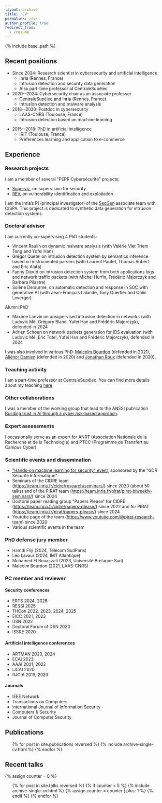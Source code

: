 ```yaml
---
layout: archive
title: "CV"
permalink: /cv/
author_profile: true
redirect_from:
  - /resume
---
```


{% include base_path %}

## Recent positions
- Since 2024: Research scientist in cybersecurity and artificial intelligence
    - Inria (Rennes, France)
    - Intrusion detection and security data generation
    - Also part-time professor at CentraleSupélec
- 2020--2024: Cybersecurity chair as an associate professor
    - CentraleSupélec and Inria (Rennes, France)
    - Intrusion detection and malware analysis
- 2018--2020: Postdoc in cybersecurity
    - LAAS-CNRS (Toulouse, France)
    - Intrusion detection based on machine learning
* 2015--2018: [PhD](https://www.theses.fr/2018TOU30182) in artificial intelligence
    - IRIT (Toulouse, France)
    - Preferences learning and application to e-commerce

## Experience

### Research projects
I am a member of several "PEPR Cybersécurité" projects:
- [Superviz](https://files.inria.fr/superviz/), on supervision for security
- [REV](https://rev.s3.eurecom.fr/), on vulnerability identification and exploitation

I am the Inria’s PI (principal investigator) of the [SecGen](https://files.inria.fr/secgen) associate team with CISPA. This project is dedicated to synthetic data generation for intrusion detection systems.

### Doctoral advisor
I am currently co-supervising 4 PhD students:
- Vincent Raulin on dynamic malware analysis (with Valérie Viet Triem Tong and Yufei Han)
- Grégor Quetel on intrusion detection system by semantics inference based on instrumented parsers (with Laurent Pautet, Thomas Robert and Eric Alata)
- Fanny Dijoud on intrusion detection system from both applications logs and network traffic packets (with Michel Hurfin, Frédéric Majorczyk and Barbara Pilastre)
- Solène Delourme, on automatic detection and response in SOC with generative AI (with Jean-François Lalande, Tony Quertier and Colin Leverger)

Alumni PhD:
- Maxime Lanvin on unsupervised intrusion detection in networks (with Ludovic Mé, Grégory Blanc, Yufei Han and Frédéric Majorczyk), defended in 2024
- Adrien Schoen on network packets generation for IDS evaluation (with Ludovic Mé, Éric Totel, Yufei Han and Frédéric Majorczyk), defended in 2024

I was also involved in various PhD: [Malcolm Bourdon](http://theses.fr/s261687) (defended in 2021), [Aliénor Damien](http://theses.fr/2020ISAT0001) (defended in 2020) and [Jonathan Roux](http://theses.fr/2020TOU30011) (defended in 2020).

### Teaching activity

I am a part-time professor at CentraleSupélec. You can find more details about my teaching [here](/teaching/).

### Other collaborations

I was a member of the working group that lead to the ANSSI publication [Building trust in AI through a cyber risk-based approach](https://cyber.gouv.fr/en/publications/building-trust-ai-through-cyber-risk-based-approach).

### Expert assessments

I occasionally serve as an expert for ANRT (Association Nationale de la Recherche et de la Technologie) and PTCC (Programme de Transfert au Campus Cyber).

### Scientific events and dissemination
- ["Hands-on machine learning for security" event](https://team.inria.fr/cidre/hands-on-machine-learning-for-security/), sponsored by the "GDR Sécurité Informatique"
- Seminars of the CIDRE team (<https://team.inria.fr/cidre/research/seminars/>) since 2020 (about 50 talks) and of the PIRAT team (<https://team.inria.fr/pirat/pirat-biweekly-seminars/>) since 2024
- Doctoral paper reading group "Papers Please" for CIDRE (<https://team.inria.fr/cidre/papers-please/>) since 2022 and for PIRAT (<https://team.inria.fr/pirat/papers-please/>) since 2024
- Youtube page of the team (<https://www.youtube.com/@pirat-research-team>) since 2020
- Various scientific events in the team

### PhD defense jury member
- Hamdi Friji (2024, Télécom SudParis)
- Léo Lavaur (2024, IMT Atlantique)
- Mohamed El Bouazzati (2023, Université Bretagne Sud)
- Malcolm Bourdon (2021, LAAS-CNRS)

### PC member and reviewer

#### Security conferences
- ERTS 2024, 2026
- RESSI 2025
- THCon 2022, 2023, 2024, 2025
- EICC 2021, 2023
- DSN 2022
- Doctoral Forum of DSN 2020
- ISSRE 2020

#### Artificial intelligence conferences
- ARTMAN 2023, 2024
- ECAI 2023
- AAAI 2021, 2022
- IJCAI 2020
- RJCIA 2019, 2020

#### Journals
- IEEE Network
- Transactions on Computers
- International Journal of Information Security
- Computers & Security
- Journal of Computer Security

## Publications
  <ul>{% for post in site.publications reversed %}
    {% include archive-single-cv.html %}
  {% endfor %}</ul>

## Recent talks
  {% assign counter = 0 %}
  <ul>{% for post in site.talks reversed %}
    {% if counter < 5 %}
      {% include archive-single-cv.html %}
      {% assign counter = counter | plus: 1 %}
    {% endif %}
  {% endfor %}</ul>

